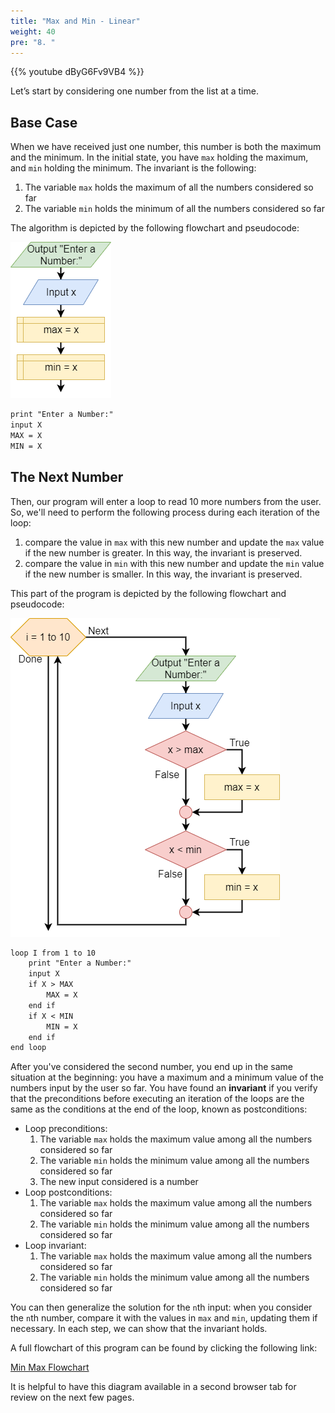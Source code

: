 ```yaml
---
title: "Max and Min - Linear"
weight: 40
pre: "8. "
---
```

{{% youtube dByG6Fv9VB4 %}}

Let’s start by considering one number from the list at a time. 

## Base Case

When we have received just one number, this number is both the maximum and the minimum. In the initial state, you have `max` holding the maximum, and `min` holding the minimum. The invariant is the following: 

1. The variable `max` holds the maximum of all the numbers considered so far
2. The variable `min` holds the minimum of all the numbers considered so far

The algorithm is depicted by the following flowchart and pseudocode:

![Min Max Flowchart Base](/images/3/3.9.base.png)

```tex
print "Enter a Number:"
input X
MAX = X
MIN = X
```

## The Next Number

Then, our program will enter a loop to read 10 more numbers from the user. So, we'll need to perform the following process during each iteration of the loop:

1. compare the value in `max` with this new number and update the `max` value if the new number is greater. In this way, the invariant is preserved.
1. compare the value in `min` with this new number and update the `min` value if the new number is smaller. In this way, the invariant is preserved. 

This part of the program is depicted by the following flowchart and pseudocode: 

![Min Max Flowchart Loop](/images/3/3.9.loop.png)

```tex
loop I from 1 to 10
    print "Enter a Number:"
    input X
    if X > MAX
        MAX = X
    end if
    if X < MIN
        MIN = X
    end if
end loop
```
 
After you've considered the second number, you end up in the same situation at the beginning: you have a maximum and a minimum value of the numbers input by the user so far. You have found an **invariant** if you verify that the preconditions before executing an iteration of the loops are the same as the conditions at the end of the loop, known as postconditions:

* Loop preconditions: 
  1. The variable `max` holds the maximum value among all the numbers considered so far
  2. The variable `min` holds the minimum value among all the numbers considered so far
  3. The new input considered is a number
* Loop postconditions: 
  1. The variable `max` holds the maximum value among all the numbers considered so far
  2. The variable `min` holds the minimum value among all the numbers considered so far
* Loop invariant:
  1. The variable `max` holds the maximum value among all the numbers considered so far
  1. The variable `min` holds the minimum value among all the numbers considered so far

You can then generalize the solution for the `n`th input: when you consider the `n`th number, compare it with the values in `max` and `min`, updating them if necessary. In each step, we can show that the invariant holds.  

A full flowchart of this program can be found by clicking the following link:

[Min Max Flowchart](/images/3/3.9.flow.png)

It is helpful to have this diagram available in a second browser tab for review on the next few pages. 
